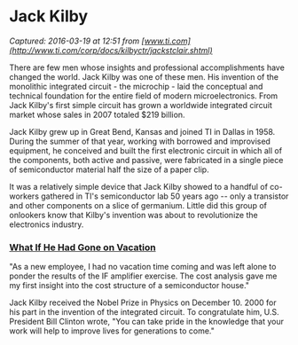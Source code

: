 # Jack Kilby

_Captured: 2016-03-19 at 12:51 from [www.ti.com](http://www.ti.com/corp/docs/kilbyctr/jackstclair.shtml)_

There are few men whose insights and professional accomplishments have changed the world. Jack Kilby was one of these men. His invention of the monolithic integrated circuit - the microchip - laid the conceptual and technical foundation for the entire field of modern microelectronics. From Jack Kilby's first simple circuit has grown a worldwide integrated circuit market whose sales in 2007 totaled $219 billion.

Jack Kilby grew up in Great Bend, Kansas and joined TI in Dallas in 1958. During the summer of that year, working with borrowed and improvised equipment, he conceived and built the first electronic circuit in which all of the components, both active and passive, were fabricated in a single piece of semiconductor material half the size of a paper clip.

It was a relatively simple device that Jack Kilby showed to a handful of co-workers gathered in TI's semiconductor lab 50 years ago -- only a transistor and other components on a slice of germanium. Little did this group of onlookers know that Kilby's invention was about to revolutionize the electronics industry.

### [What If He Had Gone on Vacation](http://www.ti.com/corp/docs/kilbyctr/vacation.shtml)

"As a new employee, I had no vacation time coming and was left alone to ponder the results of the IF amplifier exercise. The cost analysis gave me my first insight into the cost structure of a semiconductor house."

Jack Kilby received the Nobel Prize in Physics on December 10. 2000 for his part in the invention of the integrated circuit. To congratulate him, U.S. President Bill Clinton wrote, "You can take pride in the knowledge that your work will help to improve lives for generations to come."
